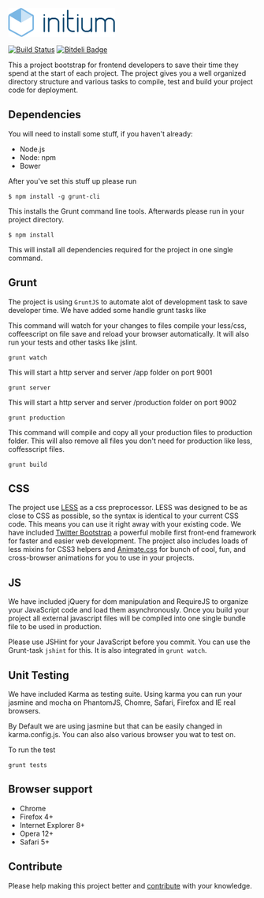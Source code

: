 ![initium](app/img/logo.png)

[![Build Status](https://travis-ci.org/creativeaura/initium.png?branch=master)](https://travis-ci.org/creativeaura/initium)
[![Bitdeli Badge](https://d2weczhvl823v0.cloudfront.net/creativeaura/initium/trend.png)](https://bitdeli.com/free "Bitdeli Badge")

This a project bootstrap for frontend developers to save their time they spend at the start of each project. The project gives you a well organized directory structure and various tasks to compile, test and build your project code for deployment.

## Dependencies

You will need to install some stuff, if you haven't already:


* Node.js
* Node: npm
* Bower

After you've set this stuff up please run

	$ npm install -g grunt-cli

This installs the Grunt command line tools.
Afterwards please run in your project directory.

	$ npm install

This will install all dependencies required for the project in one single command.

## Grunt

The project is using `GruntJS` to automate alot of development task to save developer time. We have added some handle grunt tasks like

This command will watch for your changes to files compile your less/css, coffeescript on file save and reload your browser automatically. It will also run your tests and other tasks like jslint.

    grunt watch

This will start a http server and server /app folder on port 9001

    grunt server

This will start a http server and server /production folder on port 9002

    grunt production
    
This command will compile and copy all your production files to production folder. This will also remove all files you don't need for production like less, coffesscript files.

    grunt build


## CSS

The project use [LESS](http://lesscss.org/) as a css preprocessor. LESS was designed to be as close to CSS as possible, so the syntax is identical to your current CSS code. This means you can use it right away with your existing code. We have included [Twitter Bootstrap](http://getbootstrap.com/) a powerful mobile first front-end framework for faster and easier web development. The project also includes loads of less mixins for CSS3 helpers and [Animate.css](https://daneden.me/animate/) for bunch of cool, fun, and cross-browser animations for you to use in your projects.

## JS

We have included jQuery for dom manipulation and RequireJS to organize your JavaScript code and load them asynchronously. Once you build your project all external javascript files will be compiled into one single bundle file to be used in production.

Please use JSHint for your JavaScript before you commit. You can use the Grunt-task `jshint` for this. It is also integrated in `grunt watch`.

## Unit Testing

We have included Karma as testing suite. Using karma you can run your jasmine and mocha on PhantomJS, Chomre, Safari, Firefox and IE real browsers.

By Default we are using jasmine but that can be easily changed in karma.config.js. You can also also various browser you wat to test on.

To run the test

    grunt tests

## Browser support

* Chrome
* Firefox 4+
* Internet Explorer 8+
* Opera 12+
* Safari 5+


## Contribute

Please help making this project better and [contribute](CONTRIBUTING.md) with your knowledge.
